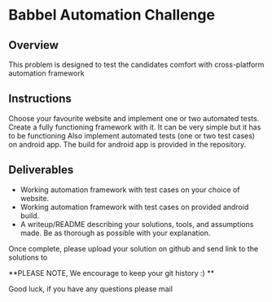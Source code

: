 
# Babbel Automation Challenge


## Overview
This problem is designed to test the candidates comfort with cross-platform automation framework  

## Instructions
 Choose your favourite website and implement one or two automated tests. Create a fully functioning framework with it. It can be very simple but it has to be functioning
 Also implement automated tests (one or two test cases) on android app. The build for android app is provided in the repository.
  

## Deliverables
- Working automation framework with test cases on your choice of website. 
- Working automation framework with test cases on provided android build.
- A writeup/README describing your solutions, tools, and assumptions made.  Be as thorough as possible with your explanation.

Once complete, please upload your solution on github and send link to the solutions to <insert email here> 

**PLEASE NOTE, We encourage to keep your git history :) **

Good luck, if you have any questions please mail <email address here>

